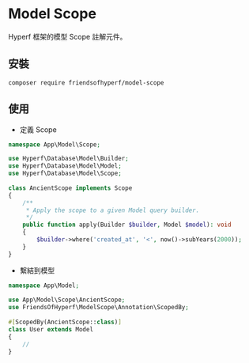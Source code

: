 # Model Scope

Hyperf 框架的模型 Scope 註解元件。

## 安裝

```shell
composer require friendsofhyperf/model-scope
```

## 使用

- 定義 Scope

```php
namespace App\Model\Scope;

use Hyperf\Database\Model\Builder;
use Hyperf\Database\Model\Model;
use Hyperf\Database\Model\Scope;
 
class AncientScope implements Scope
{
    /**
     * Apply the scope to a given Model query builder.
     */
    public function apply(Builder $builder, Model $model): void
    {
        $builder->where('created_at', '<', now()->subYears(2000));
    }
}
```

- 繫結到模型

```php
namespace App\Model;
 
use App\Model\Scope\AncientScope;
use FriendsOfHyperf\ModelScope\Annotation\ScopedBy;
 
#[ScopedBy(AncientScope::class)]
class User extends Model
{
    //
}
```
